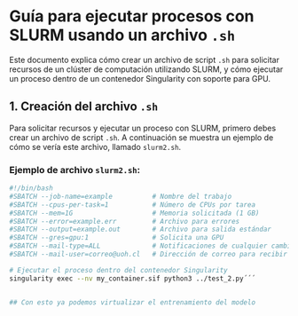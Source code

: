 # Guía para ejecutar procesos con SLURM usando un archivo `.sh`

Este documento explica cómo crear un archivo de script `.sh` para solicitar recursos de un clúster de computación utilizando SLURM, y cómo ejecutar un proceso dentro de un contenedor Singularity con soporte para GPU.



## 1. Creación del archivo `.sh`

Para solicitar recursos y ejecutar un proceso con SLURM, primero debes crear un archivo de script `.sh`. A continuación se muestra un ejemplo de cómo se vería este archivo, llamado `slurm2.sh`.

### Ejemplo de archivo `slurm2.sh`:

```bash
#!/bin/bash
#SBATCH --job-name=example          # Nombre del trabajo
#SBATCH --cpus-per-task=1           # Número de CPUs por tarea
#SBATCH --mem=1G                    # Memoria solicitada (1 GB)
#SBATCH --error=example.err         # Archivo para errores
#SBATCH --output=example.out        # Archivo para salida estándar
#SBATCH --gres=gpu:1                # Solicita una GPU
#SBATCH --mail-type=ALL             # Notificaciones de cualquier cambio en el estado del trabajo
#SBATCH --mail-user=correo@uoh.cl   # Dirección de correo para recibir notificaciones

# Ejecutar el proceso dentro del contenedor Singularity
singularity exec --nv my_container.sif python3 ../test_2.py´´´


## Con esto ya podemos virtualizar el entrenamiento del modelo
